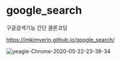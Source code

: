 # google_search
구글검색기능 간단 클론코딩 

https://imkimyerin.github.io/google_search/

![yeagle-Chrome-2020-05-22-23-38-34](https://user-images.githubusercontent.com/63490295/82679559-0e701a80-9c86-11ea-98b7-f51ca90d6772.gif)
